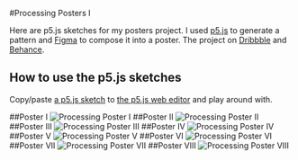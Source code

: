 #Processing Posters I

Here are p5.js sketches for my posters project.
I used [p5.js]() to generate a pattern and [Figma]() to compose it into a poster.
The project on [Dribbble](https://dribbble.com/Volorf) and [Behance](https://behance.com/Volorf).

## How to use the p5.js sketches
Copy/paste [a p5.js sketch](../js) to [the p5.js web editor]() and play around with.

##Poster I
![Processing Poster I]("../images/poster_01@2x.png")
##Poster II
![Processing Poster II]("../images/poster_02@2x.png")
##Poster III
![Processing Poster III]("../images/poster_03@2x.png")
##Poster IV
![Processing Poster IV]("../images/poster_04@2x.png")
##Poster V
![Processing Poster V]("../images/poster_05@2x.png")
##Poster VI
![Processing Poster VI]("../images/poster_06@2x.png")
##Poster VII
![Processing Poster VII]("../images/poster_07@2x.png")
##Poster VIII
![Processing Poster VIII]("../images/poster_08@2x.png")
